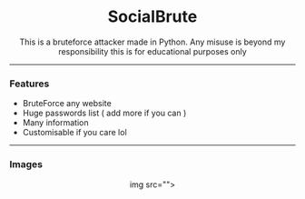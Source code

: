 <h1 align="center">SocialBrute</h1>
<p align="center">This is a bruteforce attacker made in Python. Any misuse is beyond my responsibility this is for educational purposes only</p>

----

### Features

- BruteForce any website
- Huge passwords list ( add more if you can )
- Many information
- Customisable if you care lol

----

### Images

<p align="center">
  img src="">
</p>
